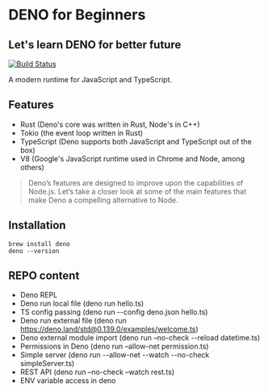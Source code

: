 # DENO for Beginners
## Let's learn DENO for better future

[![Build Status](https://travis-ci.org/joemccann/dillinger.svg?branch=master)](https://travis-ci.org/joemccann/dillinger)

A modern runtime for JavaScript and TypeScript.

## Features

- Rust (Deno's core was written in Rust, Node's in C++)
- Tokio (the event loop written in Rust)
- TypeScript (Deno supports both JavaScript and TypeScript out of the box)
- V8 (Google's JavaScript runtime used in Chrome and Node, among others)


> Deno’s features are designed to improve upon the capabilities of Node.js. 
> Let’s take a closer look at some of the main features that make Deno a compelling alternative to Node.



## Installation

```
brew install deno
deno --version
```

## REPO content
- Deno REPL 
- Deno run local file (deno run hello.ts)
- TS config passing (deno run --config deno.json hello.ts)
- Deno run external file (deno run https://deno.land/std@0.139.0/examples/welcome.ts)
- Deno external module import (deno run –no-check --reload datetime.ts)
- Permissions in Deno (deno run –allow-net permission.ts)
- Simple server (deno run --allow-net --watch --no-check simpleServer.ts)
- REST API (deno run –no-check –watch rest.ts)
- ENV variable access in deno


